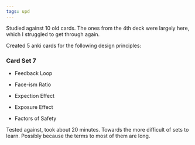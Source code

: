 ```yaml
---
tags: upd
---
```


Studied against 10 old cards. The ones from the 4th deck were largely here, which I struggled to get through again. 

Created 5 anki cards for the following design principles:

### Card Set 7

* Feedback Loop

* Face-ism Ratio

* Expection Effect

* Exposure Effect

* Factors of Safety

Tested against, took about 20 minutes. Towards the more difficult of sets to learn. Possibly because the terms to most of them are long.
